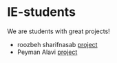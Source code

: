 # IE-students

We are students with great projects!

- roozbeh sharifnasab [project](https://github.com/rsharifnasab/os_project)
- Peyman Alavi [project](https://github.com/peyman-alv/internet-engineering)  
